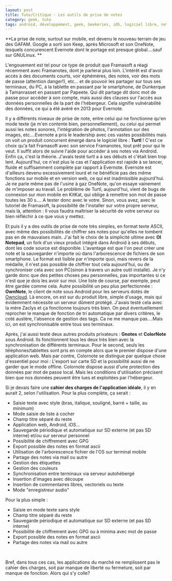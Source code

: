 ```yaml
---
layout: post
title: Tuto/Critique - Les outils de prise de notes
category: geek, tuto
tags: android, développement, geek, Geekeries, iOS, logiciel libre, notes, programmation, Tutoriel
---
```

**La prise de note, surtout sur mobile, est devenu le nouveau terrain de jeu des GAFAM. Google a sorti son Keep, après Microsoft et son OneNote, lesquels concurencent Evernote dont le portage est presque global....sauf sur GNULinux. **

L'engouement est tel pour ce type de produit que Framasoft a réagi récemment avec Framanotes, dont je parlerai plus loin. L'intérêt est d'avoir accès à des documents courts, voir éphémères, des notes, voir des mots de passe (attention danger!), etc... et de pouvoir les partager sur tous ses terminaux, du PC, à la tablette en passant par le smartphone, de Dunkerque à Tamanrasset en passant par Papeete. Qui dit partage dit donc mot de passe pour accéder à son compte, mais aussi des clauses sur l'accès aux données personnelles de la part de l'hébergeur. Cela signifie vulnérabilité des données, ce qui a été avéré en 2013 pour Evernote.

Il y a différents niveaux de prise de note, entre celui qui ne fonctionne qu'en mode texte (je m'en contente bien, personnellement), ou celui qui permet aussi les notes sonores, l'intégration de photos, l'annotation sur des images, etc....Evernote a pris le leadership avec ces vastes possibilités mais on voit un produit concurrent émergé dans le logiciel libre : **Turtl** ! C'est ce choix qu'a fait Framasoft avec son service Framanotes, tout prêt pour qui le veut. Il suffit alors de suivre l'aide pour accéder à ses notes via Android. Enfin ça, c'est la théorie. J'avais testé turtl a à ses débuts et c'était bien trop lent. Aujourd'hui, ce n'est plus le cas et l'application est rapide à se lancer, fluide et suffisamment complète par rapport à Evernote. Evernote est d'ailleurs devenu excessivement lourd et ne bénéficie pas des même fonctions sur mobile et en version web, ce qui est inadmissible aujourd'hui. Je ne parle même pas de l'usine à gaz OneNote, qu'on essaye vainement de m'imposer au travail. Le problème de Turtl, aujourd'hui, vient de bugs de connexion sur mon mobile en KitKat, qui oblige à remettre son mot de passe toutes les 30 s.... A tester donc avec le votre. Sinon, vous avez, avec le tutoriel de Framasoft, la possibilité de l'installer sur votre propre serveur, mais là, attention : Il vous faudra maîtriser la sécurité de votre serveur ou bien réfléchir à ce que vous y mettez.

Et puis il y a des outils de prise de note très simples, en format texte ASCII, avec même des possibilités de chiffrer ses notes pour qu'elles ne tombent pas en de mauvaises main. J'ai fait le choix de la simplicité ultime avec **OI Notepad**, un fork d'un vieux produit intégré dans Android à ses débuts, dont les code source est disponible. L'avantage est que l'on peut créer une note et la sauvegarder n'importe où dans l'arborescence de fichiers de son smartphone. Le format est lisible par n'importe quoi, mais revers de la médaille, il n'est pas possible de chiffrer tout cela aujourd'hui, ou de synchroniser cela avec son PC(sinon à travers un autre outil installé). Je n'y garde donc que des petites choses peu personnelles, pas importantes si ce n'est que je dois les avoir sur moi. Une liste de course, par exemple, peut être gardée comme cela. Autre possibilité un peu plus perfectionnée : **OwnNote**, le client de note sous Android pour les serveurs dotés de [Owncloud](https://www.cheziceman.fr/2016/test-owncloud/). Là encore, on est sur du produit libre, simple d'usage, mais qui évidemment nécessite un serveur dûment protégé. J'avais testé cela avec la mère Zaclys et ça fonctionne toujours très bien. On peut éventuellement reprocher le manque de fonction de tri automatique par divers critères, le coté austère, l'absence de gestion des tags. Ca ne me manque pas....Mais ici, on est synchronisable entre tous ses terminaux.

Après, j'ai aussi testé deux autres produits privateurs : **Gnotes** et **ColorNote** sous Android. Ils fonctionnent tous les deux très bien avec la synchronisation de différents terminaux. Pour le second, seuls les téléphones/tablettes sont pris en compte alors que le premier dispose d'une application web. Mais par contre, Colornote se distingue par quelque chose d'essentiel pour moi : L'export sur carte SD et la possibilité aussi de ne garder que le mode offline. Colornote dispose aussi d'une protection des données par mot de passe local. Mais les conditions d'utilisation précisent bien que nos données peuvent être lues et exploitées par l'hébergeur.

Si je devais faire une **cahier des charges de l'application idéale**, il y en aurait 2, selon l'utilisation. Pour la plus complète, ça serait :

* Saisie texte avec style (bras, italique, souligné, barré + taille, au minimum)
* Mode saisie de liste à cocher
* Champ titre séparé du reste
* Application web, Android, iOS...
* Sauvegarde périodique et automatique sur SD externe (et pas SD interne) et/ou sur serveur personnel
* Possibilité de chiffrement avec GPG
* Export possible des notes en format ascii
* Utilisation de l'arborescence fichier de l'OS sur terminal mobile
* Partage des notes via mail ou autre
* Gestion des étiquettes
* Gestion des couleurs
* Synchronisation entre terminaux via serveur autohébergé
* Insertion d'images avec découpe
* Insertion de commentaires libres, vectoriels ou texte
* Mode "enregistreur audio"

Pour la plus simple :

* Saisie en mode texte sans style
* Champ titre séparé du reste
* Sauvegarde périodique et automatique sur SD externe (et pas SD interne)
* Possibilité de chiffrement avec GPG ou à minima avec mot de passe
* Export possible des notes en format ascii
* Partage des notes via mail ou autre

&nbsp;

Bref, dans tous ces cas, les applications du marché ne remplissent pas le cahier des charges, soit par manque de liberté ou fermeture, soit par manque de fonction. Alors qui s'y colle?
